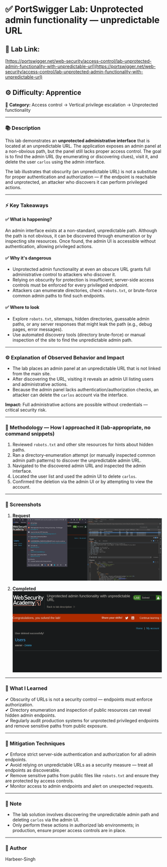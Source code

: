 # ✅ **PortSwigger Lab: Unprotected admin functionality — unpredictable URL**

## 🔗 **Lab Link:**

[https://portswigger.net/web-security/access-control/lab-unprotected-admin-functionality-with-unpredictable-url](https://portswigger.net/web-security/access-control/lab-unprotected-admin-functionality-with-unpredictable-url)

## ⚙️ **Difficulty:** Apprentice

📂 **Category:** Access control → Vertical privilege escalation → Unprotected functionality

---

### 📚 **Description**

This lab demonstrates an **unprotected administrative interface** that is located at an unpredictable URL. The application exposes an admin panel at a non-obvious path, but the panel still lacks proper access control. The goal is to find the admin URL (by enumerating or discovering clues), visit it, and delete the user `carlos` using the admin interface.

The lab illustrates that obscurity (an unpredictable URL) is not a substitute for proper authentication and authorization — if the endpoint is reachable and unprotected, an attacker who discovers it can perform privileged actions.

---

### ⚡ **Key Takeaways**

#### ✅ What is happening?

An admin interface exists at a non-standard, unpredictable path. Although the path is not obvious, it can be discovered through enumeration or by inspecting site resources. Once found, the admin UI is accessible without authentication, allowing privileged actions.

#### ✅ Why it's dangerous

* Unprotected admin functionality at even an obscure URL grants full administrative control to attackers who discover it.
* Relying on obscurity for protection is insufficient; server-side access controls must be enforced for every privileged endpoint.
* Attackers can enumerate directories, check `robots.txt`, or brute-force common admin paths to find such endpoints.

#### ✅ Where to look

* Explore `robots.txt`, sitemaps, hidden directories, guessable admin paths, or any server responses that might leak the path (e.g., debug pages, error messages).
* Use automated discovery tools (directory brute-force) or manual inspection of the site to find the unpredictable admin path.

---

### ⚙️ **Explanation of Observed Behavior and Impact**

* The lab places an admin panel at an unpredictable URL that is not linked from the main site.
* After discovering the URL, visiting it reveals an admin UI listing users and administrative actions.
* Because the admin panel lacks authentication/authorization checks, an attacker can delete the `carlos` account via the interface.

**Impact:** Full administrative actions are possible without credentials — critical security risk.

---

### 🧪 Methodology — How I approached it (lab-appropriate, no command snippets)

1. Reviewed `robots.txt` and other site resources for hints about hidden paths.
2. Ran a directory-enumeration attempt (or manually inspected common admin path patterns) to discover the unpredictable admin URL.
3. Navigated to the discovered admin URL and inspected the admin interface.
4. Located the user list and used the admin UI to delete `carlos`.
5. Confirmed the deletion via the admin UI or by attempting to view the account.

---

### 📸 Screenshots 
1. **Request**
   ![Intercepted Request](https://github.com/Harbeer-Singh/Portswigger-Labs/blob/main/ACCESS%20CONTROL/LAB-2/images/1.png)

2. **Completed**
  ![Intercepted Request](https://github.com/Harbeer-Singh/Portswigger-Labs/blob/main/ACCESS%20CONTROL/LAB-2/images/2.png)

---

### 📝 What I Learned

✔ Obscurity of URLs is not a security control — endpoints must enforce authorization.      
✔ Directory enumeration and inspection of public resources can reveal hidden admin endpoints.       
✔ Regularly audit production systems for unprotected privileged endpoints and remove sensitive paths from public exposure.      

---

### 🔐 Mitigation Techniques

✔ Enforce strict server-side authentication and authorization for all admin endpoints.      
✔ Avoid relying on unpredictable URLs as a security measure — treat all endpoints as discoverable.      
✔ Remove sensitive paths from public files like `robots.txt` and ensure they are protected by access controls.      
✔ Monitor access to admin endpoints and alert on unexpected requests.      
 
---

### 🧾 Note

* The lab solution involves discovering the unpredictable admin path and deleting `carlos` via the admin UI.
* Only perform these actions in authorized lab environments; in production, ensure proper access controls are in place.

---

### 👤 Author

Harbeer-Singh

